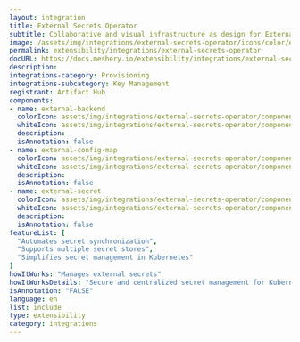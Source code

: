 ```yaml
---
layout: integration
title: External Secrets Operator
subtitle: Collaborative and visual infrastructure as design for External Secrets Operator
image: /assets/img/integrations/external-secrets-operator/icons/color/external-secrets-operator-color.svg
permalink: extensibility/integrations/external-secrets-operator
docURL: https://docs.meshery.io/extensibility/integrations/external-secrets-operator
description: 
integrations-category: Provisioning
integrations-subcategory: Key Management
registrant: Artifact Hub
components: 
- name: external-backend
  colorIcon: assets/img/integrations/external-secrets-operator/components/external-backend/icons/color/external-backend-color.svg
  whiteIcon: assets/img/integrations/external-secrets-operator/components/external-backend/icons/white/external-backend-white.svg
  description: 
  isAnnotation: false
- name: external-config-map
  colorIcon: assets/img/integrations/external-secrets-operator/components/external-config-map/icons/color/external-config-map-color.svg
  whiteIcon: assets/img/integrations/external-secrets-operator/components/external-config-map/icons/white/external-config-map-white.svg
  description: 
  isAnnotation: false
- name: external-secret
  colorIcon: assets/img/integrations/external-secrets-operator/components/external-secret/icons/color/external-secret-color.svg
  whiteIcon: assets/img/integrations/external-secrets-operator/components/external-secret/icons/white/external-secret-white.svg
  description: 
  isAnnotation: false
featureList: [
  "Automates secret synchronization",
  "Supports multiple secret stores",
  "Simplifies secret management in Kubernetes"
]
howItWorks: "Manages external secrets"
howItWorksDetails: "Secure and centralized secret management for Kubernetes applications"
isAnnotation: "FALSE"
language: en
list: include
type: extensibility
category: integrations
---
```


